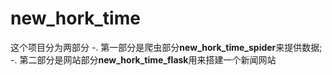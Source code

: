# new_hork_time
这个项目分为两部分
-. 第一部分是爬虫部分**new_hork_time_spider**来提供数据;
-. 第二部分是网站部分**new_hork_time_flask**用来搭建一个新闻网站
